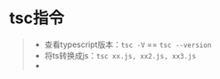 # tsc指令
>* 查看typescript版本：```tsc -V``` == ```tsc --version```
>* 将ts转换成js：```tsc xx.js, xx2.js, xx3.js```
>* 
